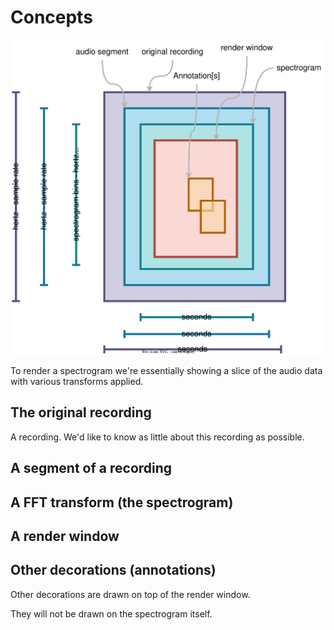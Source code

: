 
# Concepts

![diagram](./media/concepts.drawio.svg)

To render a spectrogram we're essentially showing a slice of the audio data 
with various transforms applied.

## The original recording

A recording. We'd like to know as little about this recording as possible.

## A segment of a recording

## A FFT transform (the spectrogram)


## A render window

## Other decorations (annotations)

Other decorations are drawn on top of the render window.

They will not be drawn on the spectrogram itself.




